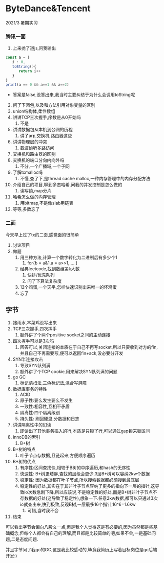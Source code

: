 # ByteDance&Tencent

2021/3 暑期实习

### 腾讯一面
1. 上来抛了道js,问我输出
```js
const a = (
   i : 0,
   toString(){
      return i++
   }
)
print(a == 0 && a==1 && a==2)
```
- 答案是false,没答出来,我当时主要纠结于为什么会调用toString呢

2. 问了下闭包,以及和方法引用对象变量的区别
3. union结构体,柔性数组
4. 讲讲TCP三次握手,序数是从0开始吗
   1. 不是
5. 讲讲数据包从本机到公网的历程
   1. 讲了arp,交换机,路由器这些
6. 讲讲物理层的冲突
   1. 载波侦听多路访问
7. 交换机和路由器的区别
8. 交换机的端口分向内向外吗
   1. 不分,一个广播域,一个子网
9. 了解tcmalloc吗
   1. 不懂,查了下,是thread cache malloc,一种内存管理中的内存分配方法
10. 介绍自己的项目,聊到多态哈希,问我的并发控制是怎么做的
    1. 读写锁,map分片
11. 哈希怎么做的内存管理
    1. 用bitmap,不是像slab用链表
12. 等等,多数忘了


### 二面
今天早上过了tx的二面,感觉面的很简单

1. 讨论项目
2. 做题
   1. 用三种方法,计算一个数字转化为二进制后有多少个1
      1. for{b = a&1,a = a>>1,.....}
   2. 经典leetcode,找到数组第k大数
      1. 快排/优先队列
      2. 问了下算法复杂度
   3. 12个鸡蛋,一个天平,怎样快速识别出来唯一的坏鸡蛋
   4. 忘了

## 字节
1. 接雨水,本菜鸡没写出来
2. TCP三次握手,四次挥手
   1. 额外讲了个两个positive socket之间的主动连接
3. 四次挥手可以是3次吗
   1. 回答可以,关闭连接的本质在于自己不再写socket,所以只要收到对方的fin,并且自己不再需要写,便可以返回fin+ack,没必要分开发
4. SYN半连接攻击
   1. 导致SYN队列满
   2. 额外讲了个TCP cookie,用来解决SYN队列满的问题
5. go GC
   1. 标记清扫法,三色标记法,混合写屏障
6. 数据库事务的特性
   1. ACID
   2. 原子性:要么发生要么不发生
   3. 一致性:相容性,互相不矛盾
   4. 隔离性:四个隔离级别
   5. 持久性: 刷回硬盘,分数据和日志
7. 讲讲隔离性中的幻读
   1. 即读出了其他事务插入的行,本质是只锁了行,可以通过gap锁来锁区间
8. innoDB的索引
   1. B+树
9. B+树的特点
   1. 叶子节点存数据,且链起来,方便顺序遍历
10. B+树的优点
    1. 有序性:区间查找快,相较于B树的中序遍历,和hash的无序性
    2. 快速性: B+树更矮胖,查找的层级会更少,3层B+树可以容纳2kw个数据
    3. 稳定性: 因为数据都在叶子节点,所以搜索数据都必须搜到最底层
    4. 稳定性的好处,其实在于其非叶子节点容纳了更多的指向下一层的指针,这导致io次数急剧下降,所以应该说,不是稳定性的好处,而是B+树非叶子节点不存数据的好处(这导致了稳定性),想象一下.任意2kw数据,都可以只通过3次io就查出来,快到极致,反观B树,一层最多16个指针,16^6=1.6kw
       1. 可惜,当时我不会
11. 结束

可以看出字节会偏向八股文一点,但是我个人觉得这是有必要的,因为虽然都是些基础概念,但每个人都会有自己的理解,而且都是比较简单的吧,如果不会,一是基础问题,二是态度问题.

并且字节问了我go的GC,这是我比较感动的,毕竟我简历上写着目标岗位是go后端开发:)